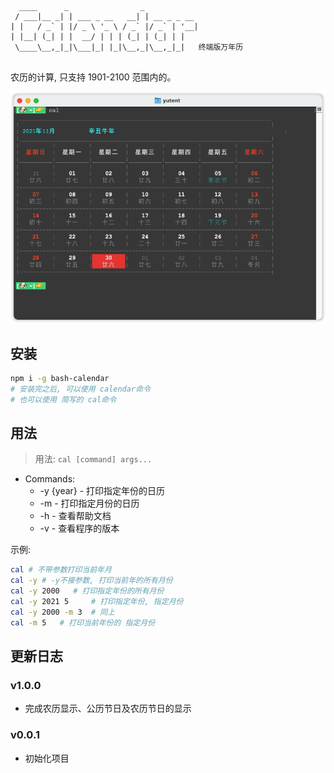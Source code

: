 ```
  ____      _                _            
 / ___|__ _| | ___ _ __   __| | __ _ _ __ 
| |   / _` | |/ _ \ '_ \ / _` |/ _` | '__|
| |__| (_| | |  __/ | | | (_| | (_| | |   
 \____\__,_|_|\___|_| |_|\__,_|\__,_|_|   终端版万年历
                                                               
```
农历的计算, 只支持 1901-2100 范围内的。


![demo1.png](./img/demo.png)


## 安装
```bash
npm i -g bash-calendar
# 安装完之后, 可以使用 calendar命令
# 也可以使用 简写的 cal命令
```

## 用法
> 用法: `cal [command] args...`

- Commands:           
  * -y {year}             -    打印指定年份的日历
  * -m                    -    打印指定月份的日历
  * -h                    -    查看帮助文档
  * -v                    -    查看程序的版本

示例:     

```bash
cal # 不带参数打印当前年月
cal -y # -y不接参数, 打印当前年的所有月份
cal -y 2000   # 打印指定年份的所有月份
cal -y 2021 5     # 打印指定年份, 指定月份
cal -y 2000 -m 3  # 同上
cal -m 5   # 打印当前年份的 指定月份
```

## 更新日志

### v1.0.0
* 完成农历显示、公历节日及农历节日的显示

### v0.0.1
* 初始化项目
